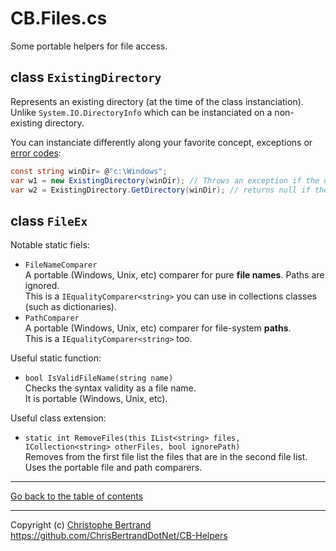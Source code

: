 ﻿# CB.Files.cs

Some portable helpers for file access.

## class `ExistingDirectory`

Represents an existing directory (at the time of the class instanciation).
Unlike `System.IO.DirectoryInfo` which can be instanciated on a non-existing directory.

You can instanciate differently along your favorite concept, exceptions or [error codes](CB.Execution.Return.cs.md):
```C#
const string winDir= @"c:\Windows";
var w1 = new ExistingDirectory(winDir); // Throws an exception if the directory does not exists.
var w2 = ExistingDirectory.GetDirectory(winDir); // returns null if the directory does not exists.
```

## class `FileEx`

Notable static fiels:
- `FileNameComparer`  
A portable (Windows, Unix, etc) comparer for pure **file names**. Paths are ignored.  
This is a `IEqualityComparer<string>` you can use in collections classes (such as dictionaries).
- `PathComparer`  
A portable (Windows, Unix, etc) comparer for file-system **paths**.  
This is a `IEqualityComparer<string>` too.

Useful static function:
- `bool IsValidFileName(string name)`  
Checks the syntax validity as a file name.  
It is portable (Windows, Unix, etc).

Useful class extension:
- `static int RemoveFiles(this IList<string> files, ICollection<string> otherFiles, bool ignorePath)`  
Removes from the first file list the files that are in the second file list.  
Uses the portable file and path comparers.


---

[Go back to the table of contents](../readme.md)

---
Copyright (c) [Christophe Bertrand](https://chrisbertrand.net)  
https://github.com/ChrisBertrandDotNet/CB-Helpers
